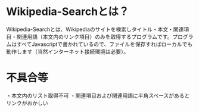 Wikipedia-Searchとは？
================
Wikipedia-Searchとは、Wikipediaのサイトを検索しタイトル・本文・関連項目・関連用語（本文内のリンク項目）のみを取得するプログラムです。プログラムはすべてJavascriptで書かれているので、ファイルを保存すればローカルでも動作します（当然インターネット接続環境は必要）。

不具合等
================
・本文内のリスト取得不可
・関連項目および関連用語に半角スペースがあるとリンクがおかしい
